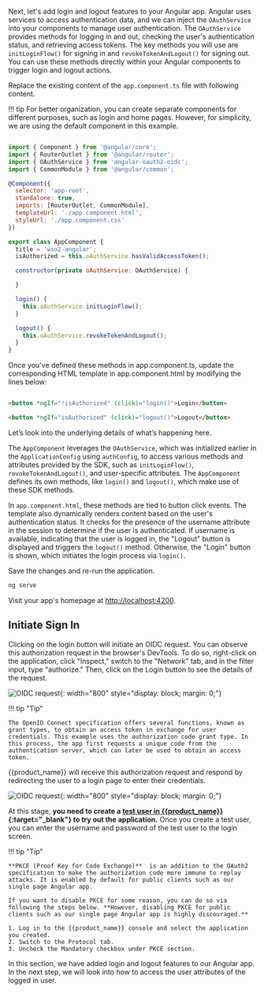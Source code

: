 

Next, let's add login and logout features to your Angular app. Angular uses services to access authentication data, and we can inject the `OAuthService` into your components to manage user authentication. The `OAuthService` provides methods for logging in and out, checking the user's authentication status, and retrieving access tokens. The key methods you will use are `initLoginFlow()` for signing in and `revokeTokenAndLogout()` for signing out. You can use these methods directly within your Angular components to trigger login and logout actions.

Replace the existing content of the `app.component.ts` file with following content.

!!! tip
    For better organization, you can create separate components for different purposes, such as login and home pages. However, for simplicity, we are using the default component in this example.

```javascript title="app.component.ts"  hl_lines="16-28"

import { Component } from '@angular/core';
import { RouterOutlet } from '@angular/router';
import { OAuthService } from 'angular-oauth2-oidc';
import { CommonModule } from '@angular/common';

@Component({
  selector: 'app-root',
  standalone: true,
  imports: [RouterOutlet, CommonModule],
  templateUrl: './app.component.html',
  styleUrl: './app.component.css'
})

export class AppComponent {
  title = 'wso2-angular';
  isAuthorized = this.oAuthService.hasValidAccessToken();

  constructor(private oAuthService: OAuthService) {

  }

  login() {
    this.oAuthService.initLoginFlow();
  }

  logout() {
    this.oAuthService.revokeTokenAndLogout();
  }
}

```

Once you've defined these methods in app.component.ts, update the corresponding HTML template in app.component.html by modifying the lines below:  

```html title="app.component.html" 

<button *ngIf="!isAuthorized" (click)="login()">Login</button>

<button *ngIf="isAuthorized" (click)="logout()">Logout</button>

```

Let’s look into the underlying details of what’s happening here.

The `AppComponent` leverages the `OAuthService`, which was initialized earlier in the `ApplicationConfig` using `authConfig`, to access various methods and attributes provided by the SDK, such as `initLoginFlow()`, `revokeTokenAndLogout()`, and user-specific attributes. The `AppComponent` defines its own methods, like `login()` and `logout()`, which make use of these SDK methods.

In `app.component.html`, these methods are tied to button click events. The template also dynamically renders content based on the user's authentication status. It checks for the presence of the username attribute in the session to determine if the user is authenticated. If username is available, indicating that the user is logged in, the "Logout" button is displayed and triggers the `logout()` method. Otherwise, the "Login" button is shown, which initiates the login process via `login()`.

Save the changes and re-run the application.

```bash
ng serve

```

Visit your app's homepage at [http://localhost:4200](http://localhost:4200).


## Initiate Sign In
Clicking on the login button will initiate an OIDC request. You can observe this authorization request in the browser's DevTools. To do so, right-click on the application, click "Inspect," switch to the "Network" tab, and in the filter input, type "authorize." Then, click on the Login button to see the details of the request.

![OIDC request]({{base_path}}/assets/img/complete-guides/angular/image15.png){: width="800" style="display: block; margin: 0;"}

!!! tip "Tip"

    The OpenID Connect specification offers several functions, known as grant types, to obtain an access token in exchange for user credentials. This example uses the authorization code grant type. In this process, the app first requests a unique code from the authentication server, which can later be used to obtain an access token. 

{{product_name}} will receive this authorization request and respond by redirecting the user to a login page to enter their credentials.

![OIDC request]({{base_path}}/assets/img/complete-guides/angular/image16.png){: width="800" style="display: block; margin: 0;"}

At this stage, **you need to create a [test user in {{product_name}}]({{base_path}}/guides/users/manage-users/#onboard-users){:target="_blank"}  to try out the application.** Once you create a test user, you can enter the username and password of the test user to the login screen.

!!! tip "Tip"

    **PKCE (Proof Key for Code Exchange)**  is an addition to the OAuth2 specification to make the authorization code more immune to replay attacks. It is enabled by default for public clients such as our single page Angular app. 
    
    If you want to disable PKCE for some reason, you can do so via following the steps below. **However, disabling PKCE for public clients such as our single page Angular app is highly discouraged.**  

    1. Log in to the {{product_name}} console and select the application you created.
    2. Switch to the Protocol tab.
    3. Uncheck the Mandatory checkbox under PKCE section.

In this section, we have added login and logout features to our Angular app. In the next step, we will look into how to access the user attributes of the logged in user.

